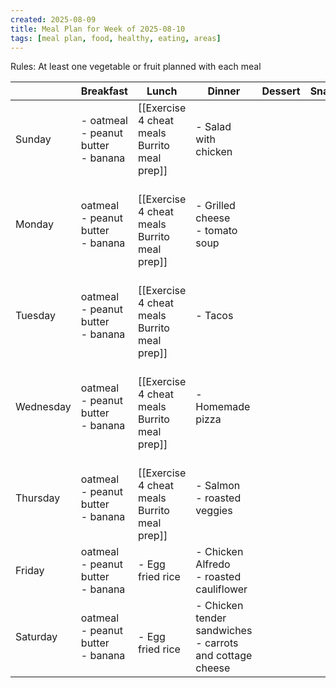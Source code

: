 ```yaml
---
created: 2025-08-09
title: Meal Plan for Week of 2025-08-10
tags: [meal plan, food, healthy, eating, areas]
---
```


Rules: At least one vegetable or fruit planned with each meal

|           | Breakfast                                | Lunch                                            | Dinner                                                      | Dessert | Snacks |
| --------- | ---------------------------------------- | ------------------------------------------------ | ----------------------------------------------------------- | ------- | ------ |
| Sunday    | - oatmeal<br>- peanut butter<br>- banana | [[Exercise 4 cheat meals Burrito meal prep]]     | - Salad with chicken                                        |         |        |
| Monday    | oatmeal<br>- peanut butter<br>- banana   | <br>[[Exercise 4 cheat meals Burrito meal prep]] | - Grilled cheese<br>- tomato soup                           |         |        |
| Tuesday   | oatmeal<br>- peanut butter<br>- banana   | <br>[[Exercise 4 cheat meals Burrito meal prep]] | - Tacos                                                     |         |        |
| Wednesday | oatmeal<br>- peanut butter<br>- banana   | <br>[[Exercise 4 cheat meals Burrito meal prep]] | - Homemade pizza                                            |         |        |
| Thursday  | oatmeal<br>- peanut butter<br>- banana   | <br>[[Exercise 4 cheat meals Burrito meal prep]] | - Salmon<br>- roasted veggies                               |         |        |
| Friday    | oatmeal<br>- peanut butter<br>- banana   | - Egg fried rice                                 | - Chicken Alfredo<br>- roasted cauliflower                  |         |        |
| Saturday  | oatmeal<br>- peanut butter<br>- banana   | <br>- Egg fried rice                             | - Chicken tender sandwiches<br>- carrots and cottage cheese |         |        |

 